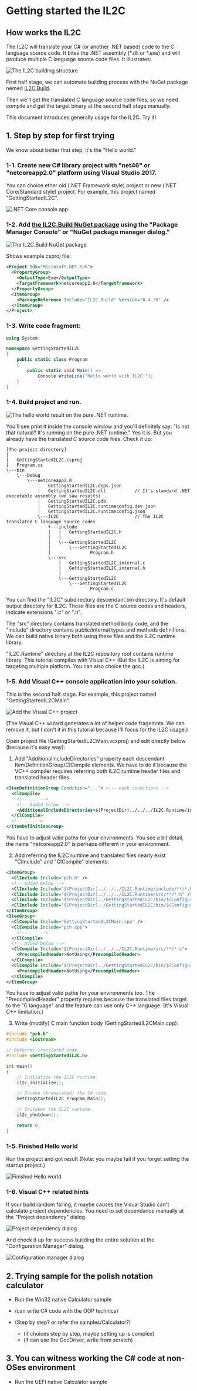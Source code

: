 
# Getting started the IL2C

## How works the IL2C

The IL2C will translate your C# (or another .NET based) code to the C language source code.
It bites the .NET assembly (*.dll or *.exe) and will produce multiple C language source code files. It illustrates:

![The IL2C building structure](../images/overview.png)

First half stage, we can automate building process with the NuGet package nemed [IL2C.Build](https://www.nuget.org/packages/IL2C.Build).

Then we'll get the translated C language source code files, so we need compile and get the target binary at the second half stage manually.

This document introduces generally usage for the IL2C. Try it!

## 1. Step by step for first trying

We know about better first step, it's the "Hello world."

### 1-1. Create new C# library project with "net46" or "netcoreapp2.0" platform using Visual Studio 2017.

You can choice ether old (.NET Framework style) project or new (.NET Core/Standard style) project. For example, this project named "GettingStartedIL2C".

![.NET Core console app](../images/tutorial11.png)

### 1-2. Add [the IL2C.Build NuGet package](https://www.nuget.org/packages/IL2C.Build) using the "Package Manager Console" or "NuGet package manager dialog."

![The IL2C.Build NuGet package](../images/tutorial12.png)

Shows example csproj file:

```xml
<Project Sdk="Microsoft.NET.Sdk">
  <PropertyGroup>
    <OutputType>Exe</OutputType>
    <TargetFramework>netcoreapp2.0</TargetFramework>
  </PropertyGroup>
  <ItemGroup>
    <PackageReference Include="IL2C.Build" Version="0.4.35" />
  </ItemGroup>
</Project>
```

### 1-3. Write code fragment:

```csharp
using System;

namespace GettingStartedIL2C
{
    public static class Program
    {
        public static void Main() =>
            Console.WriteLine("Hello world with IL2C!");
    }
}
```

### 1-4. Build project and run.

![The hello world result on the pure .NET runtime.](../images/tutorial13.png)

You'll see print it inside the console window and you'll definitely say: "Is not that natural? It's running on the pure .NET runtime." Yes it is. But you already have the translated C source code files. Check it up:

```
[The project directory]
|
|   GettingStartedIL2C.csproj
|   Program.cs
\---bin
    \---Debug
        \---netcoreapp2.0
            |   GettingStartedIL2C.deps.json
            |   GettingStartedIL2C.dll           // It's standard .NET executable assembly (we saw results)
            |   GettingStartedIL2C.pdb
            |   GettingStartedIL2C.runtimeconfig.dev.json
            |   GettingStartedIL2C.runtimeconfig.json
            \---IL2C                             // The IL2C translated C language source codes
                +---include
                |   |   GettingStartedIL2C.h
                |   |
                |   \---GettingStartedIL2C
                |       \---GettingStartedIL2C
                |               Program.h
                \---src
                    |   GettingStartedIL2C_internal.c
                    |   GettingStartedIL2C_internal.h
                    |
                    \---GettingStartedIL2C
                        \---GettingStartedIL2C
                                Program.c
```

You can find the "IL2C" subdirectory descendant bin directory. It's default output directory for IL2C. These files are the C source codes and headers, indicate extensions "*.c" or "*.h".

The "src" directory contains translated method body code, and the "include" directory contains public/internal types and methods definitions. We can build native binary both using these files and the IL2C runtime library.

"IL2C.Runtime" directory at the IL2C repository root contains runtime library. This tutorial compiles with Visual C++ (But the IL2C is aiming for targeting multiple platform. You can also choice the gcc.)

### 1-5. Add Visual C++ console application into your solution.

This is the second half stage. For example, this project named "GettingStartedIL2CMain".

![Add the Visual C++ project](../images/tutorial14.png)

(The Visual C++ wizard generates a lot of helper code fragemnts. We can remove it, but I don't it in this tutorial because I'll focus for the IL2C usage.)

Open project file (GettingStartedIL2CMain.vcxproj) and edit directly below (because it's easy way):

1. Add "AdditionalIncludeDirectories" property each descendant ItemDefinitionGroup/ClCompile elements. We have to do it because the VC++ compiler requires referring both IL2C runtime header files and translated header files.

```xml
<ItemDefinitionGroup Condition="..."> <!-- each conditions --> 
  <ClCompile>
    <!-- ... -->
    <!-- Added below -->
    <AdditionalIncludeDirectories>$(ProjectDir)../../../IL2C.Runtime/include;$(ProjectDir)../../../IL2C.Runtime/src;$(ProjectDir)../GettingStartedIL2C/bin/$(Configuration)/netcoreapp2.0/IL2C/include;$(ProjectDir)../GettingStartedIL2C/bin/$(Configuration)/netcoreapp2.0/IL2C/src;%(AdditionalIncludeDirectories)</AdditionalIncludeDirectories>
  </ClCompile>
  <!-- ... -->
</ItemDefinitionGroup>
```

You have to adjust valid paths for your environments. You see a bit detail, the name "netcoreapp2.0" is perhaps different in your environment.

2. Add referring the IL2C runtime and translated files nearly exist "ClInclude" and "ClCompile" elements:

```xml
<ItemGroup>
  <ClInclude Include="pch.h" />
  <!-- Added below -->
  <ClInclude Include="$(ProjectDir)../../../IL2C.Runtime/include/**/*.h" />
  <ClInclude Include="$(ProjectDir)../../../IL2C.Runtime/src/**/*.h" />
  <ClInclude Include="$(ProjectDir)../GettingStartedIL2C/bin/$(Configuration)/netcoreapp2.0/IL2C/include/**/*.h" />
  <ClInclude Include="$(ProjectDir)../GettingStartedIL2C/bin/$(Configuration)/netcoreapp2.0/IL2C/src/**/*.h" />
</ItemGroup>
<ItemGroup>
  <ClCompile Include="GettingStartedIL2CMain.cpp" />
  <ClCompile Include="pch.cpp">
    <!-- ... -->
  </ClCompile>
  <!-- Added below -->
  <ClCompile Include="$(ProjectDir)../../../IL2C.Runtime/src/**/*.c">
    <PrecompiledHeader>NotUsing</PrecompiledHeader>
  </ClCompile>
  <ClCompile Include="$(ProjectDir)../GettingStartedIL2C/bin/$(Configuration)/netcoreapp2.0/IL2C/src/**/*.c">
    <PrecompiledHeader>NotUsing</PrecompiledHeader>
  </ClCompile>
</ItemGroup>
```

You have to adjust valid paths for your environments too. The "PrecompiledHeader" property requires because the translated files target to the "C language" and the feature can use only C++ language. (It's Visual C++ limitation.)

3. Write (modify) C main function body (GettingStartedIL2CMain.cpp):

```c++
#include "pch.h"
#include <iostream>

// Referrer translated code.
#include <GettingStartedIL2C.h>

int main()
{
    // Initialize the IL2C runtime.
    il2c_initialize();

    // Invoke (translated) the C# code.
    GettingStartedIL2C_Program_Main();

    // Shutdown the IL2C runtime.
    il2c_shutdown();

    return 0;
}
```

### 1-5. Finished Hello world

Run the project and got result (Note: you maybe fail if you forget setting the startup project.)

![Finished Hello world](../images/tutorial15.png)

### 1-6. Visual C++ related hints

If your build random failing, it maybe causes the Visual Studio can't calculate project dependencies. You need to set dependance manually at the "Project dependency" dialog.

![Project dependency dialog](../images/tutorial16.png)

And check it up for success building the entire solution at the "Configuration Manager" dialog.

![Configuration manager dialog](../images/tutorial17.png)

## 2. Trying sample for the polish notation calculator

* Run the Win32 native Calculator sample

* (can write C# code with the OOP technics)
* (Step by step? or refer the samples/Calculator?)
  * (if choices step by step, maybe setting up is complex)
  * (if can use the GccDriver, write from scratch)

## 3. You can witness working the C# code at non-OSes environment

* Run the UEFI native Calculator sample
